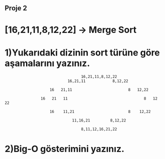 ## Proje 2
# [16,21,11,8,12,22] -> Merge Sort

# 1)Yukarıdaki dizinin sort türüne göre aşamalarını yazınız.
                                      16,21,11,8,12,22
                                16,21,11            8,12,22
                        
                        16   21,11                         8   12,22
                
                    16   21   11                                  8   12   22
                        
                        16    11,21                        8    12,22
                                  
                                  11,16,21         8,12,22
                                      
                                      8,11,12,16,21,22    
# 2)Big-O gösterimini yazınız.
